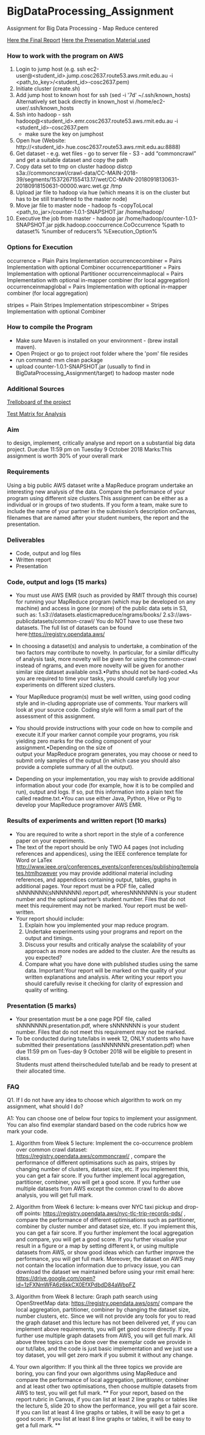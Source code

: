 # BigDataProcessing_Assignment
Assignment for Big Data Processing - Map Reduce centered 

[Here the Final Report](https://github.com/patrickjacob/BigDataProcessing_Assignment/blob/master/big_data_processing_report.pdf)
[Here the Presenation Material used](https://github.com/patrickjacob/BigDataProcessing_Assignment/blob/master/big_data_processing_report.pdf)

### How to work with the program on AWS
1. Login to jump host (e.g. ssh ec2-user@<student_id>.jump.cosc2637.route53.aws.rmit.edu.au -i <path_to_key>/<student_id>-cosc2637.pem)
2. Initiate cluster (create.sh)
3. Add jump host to known host for ssh (sed -i '7d' ~/.ssh/known_hosts)
    Alternatively set back directly in known_host vi /home/ec2-user/.ssh/known_hosts   
4. Ssh into hadoop - ssh hadoop@<student_id>.emr.cosc2637.route53.aws.rmit.edu.au -i <student_id>-cosc2637.pem
    - make sure the key on jumphost
5. Open hue (Website: http://<student_id>.hue.cosc2637.route53.aws.rmit.edu.au:8888)
6. Get dataset - e.g. wet files - go to server file - S3 - add “commoncrawl” and get a suitable dataset and copy the path 
7. Copy data set to tmp on cluster
hadoop distcp s3a://commoncrawl/crawl-data/CC-MAIN-2018-39/segments/1537267155413.17/wet/CC-MAIN-20180918130631-20180918150631-00000.warc.wet.gz /tmp
8. Upload jar file to hadoop via hue (which means it is on the cluster but has to be still transfered to the master node)
9. Move jar file to master node - hadoop fs -copyToLocal <path_to_jar>/counter-1.0.1-SNAPSHOT.jar /home/hadoop/ 
10. Executive the job from master - hadoop jar /home/hadoop/counter-1.0.1-SNAPSHOT.jar pjdk.hadoop.cooccurrence.CoOccurrence %path to dataset% %number of reducers% %Execution_Option% 

### Options for Execution
occurrence = Plain Pairs Implementation
occurrencecombiner = Pairs Implementation with optional Combiner
occurrencepartitioner = Pairs Implementation with optional Partitioner
occurrenceinmaplocal = Pairs Implementation with optional in-mapper combiner (for local aggregation)
occurrenceinmapglobal = Pairs Implementation with optional in-mapper combiner (for local aggregation)

stripes = Plain Stripes Implementation
stripescombiner = Stripes Implementation with optional Combiner

### How to compile the Program 
- Make sure Maven is installed on your environment - (brew install maven). 
- Open Project or go to project root folder where the 'pom' file resides
- run command: mvn clean package
- upload counter-1.0.1-SNAPSHOT.jar (usually to find in BigDataProcessing_Assignment/target) to hadoop master node

### Additional Sources
[Trelloboard of the project](https://trello.com/b/YUgGpREg)

[Test Matrix for Analysis](https://docs.google.com/spreadsheets/d/15L-Alyr0IGbKzOgYffi7iBOomBxnTuQdqfJTmyYDDlE/edit?usp=sharing)

### Aim
to design, implement, critically analyse and report on a substantial big data project.
Due:due 11:59 pm on Tuesday 9 October 2018
Marks:This assignment is worth 30% of your overall mark

### Requirements
Using a big public AWS dataset write a MapReduce program undertake an interesting new analysis of the data. 
Compare the performance of your program using different size clusters.This assignment can be either as a individual or
 in groups of two students.  If you form a team, make sure to include the name of your partner in the submission’s 
 description onCanvas, filenames that are named after your student numbers, the report and the presentation.

### Deliverables
- Code, output and log files
- Written report
- Presentation

### Code, output and logs (15 marks)
- You must use AWS EMR (such as provided by RMIT through this course) for running your MapReduce program 
(which may be developed on any machine) and access in gone (or more) of the public data sets in S3, 
such as:
1.s3://datasets.elasticmapreduce/ngrams/books/ 
2.s3://aws-publicdatasets/common-crawl/ 
You do NOT have to use these two datasets. 
The full list of datasets can be found here:https://registry.opendata.aws/
- In choosing a dataset(s) and analysis to undertake, a combination of the two factors may contribute to novelty. 
In particular, for a similar difficulty of analysis task, more novelty will be given for using the common-crawl instead of 
ngrams, and even more novelty will be given for another similar size dataset available ons3.•Paths should not be 
hard-coded.•As you are required to time your tasks, you should carefully log your experiments on different sized clusters.

- Your MapReduce program(s) must be well written, using good coding style and in-cluding appropriate use of comments. 
 Your markers will look at your source code. Coding style will form a small part of the assessment of this assignment. 
- You should provide instructions with your code on how to compile and execute it.If your marker cannot compile your
programs, you risk yielding zero marks for the coding component of your assignment.•Depending  on  the  size  of  
output  your  MapReduce  program  generates,  you  may choose or need to submit only samples of the output 
(in which case you should also provide a complete summary of all the output).
- Depending on your implementation, you may wish to provide additional information about your code 
(for example, how it is to be compiled and run), output and logs. If so, put this information into a plain text file called 
readme.txt.•You can use either Java, Python, Hive or Pig to develop your MapReduce programover AWS EMR.

### Results of experiments and written report (10 marks)
- You are required to write a short report in the style of a conference paper on your experiments.
- The text of the report should be only TWO A4 pages (not including references and appendices), using the IEEE conference 
template for Word or LaTex http://www.ieee.org/conferences_events/conferences/publishing/templates.htmlhowever you may 
provide additional material including references, and appendices containing output, tables, graphs in additional pages. 
Your report must be a PDF file, called sNNNNNNN(sNNNNNNN).report.pdf, wheresNNNNNNN is your student number and the optional 
partner’s student number.  Files that do not meet this requirement may not be marked. Your report must be well-written.
- Your report should include:
    1. Explain how you implemented your map reduce program.
    2. Undertake experiments using your programs and report on the output and timings.
    3. Discuss your results and critically analyse the scalability of your approach as more nodes are added to the cluster. 
    Are the results as you expected? 
    4. Compare what you have done with published studies using the same data.
Important:Your report will be marked on the quality of your written explanations and analysis. 
After writing your report you should carefully revise it checking for clarity of expression and quality of writing.
 
### Presentation (5 marks)
- Your presentation must be a one page PDF file, called sNNNNNNN.presentation.pdf, 
where sNNNNNNN is your student number. Files that do not meet this requirement may not be marked. 
- To be conducted during tute/labs in week 12, ONLY students who have submitted their presentations 
(assNNNNNNN.presentation.pdf) when due 11:59 pm on Tues-day 9 October 2018 will be eligible to present in class.  
Students must attend theirscheduled tute/lab and be ready to present at their allocated time.

### FAQ
Q1. If I do not have any idea to choose which algorithm to work on my assignment, what should I do?
 
A1: You can choose one of below four topics to implement your assignment. You can also find exemplar standard based on the code rubrics how we mark your code.
 
1. Algorithm from Week 5 lecture: Implement the co-occurrence problem over common crawl dataset: 
https://registry.opendata.aws/commoncrawl/ , 
compare the performance of different optimisations such as pairs, stripes by changing number of clusters, 
dataset size, etc. If you implement this, you can get a fair score. If you further implement local aggregation, 
partitioner, combiner, you will get a good score.  If you further use multiple datasets from AWS except the common 
crawl to do above analysis, you will get full mark.

2. Algorithm from Week 6 lecture: k-means over NYC taxi pickup and drop-off points: 
https://registry.opendata.aws/nyc-tlc-trip-records-pds/ , 
compare the performance of different optimisations such as partitioner, combiner by cluster number and dataset size, etc. 
If you implement this, you can get a fair score. If you further implement the local aggregation and compare, you will 
get a good score. If you further visualise your result in a figure or a map by setting different k, or using multiple 
datasets from AWS, or show good ideas which can further improve the performance, you will get full mark. Moreover, the 
dataset on AWS may not contain the location information due to privacy issue, you can download the dataset we maintained 
before using your rmit email here: https://drive.google.com/open?id=1zFXNmWFA6z6kkCX0EfXPdbdD84aWbpFZ 

3. Algorithm from Week 8 lecture: Graph path search using OpenStreetMap data: https://registry.opendata.aws/osm/ 
compare the local aggregation, partitioner, combiner by changing the dataset size, number clusters, etc. 
Since we will not provide any tools for you to read the graph dataset and this lecture has not been delivered yet, 
if you can implement above requirements, you will get good score directly. If you further use multiple graph datasets 
from AWS, you will get full mark.
All above three topics can be done over the exemplar code we provide in our tut/labs, and the code is just basic 
implementation and we just use a toy dataset, you will get zero mark if you submit it without any change.
4. Your own algorithm: If you think all the three topics we provide are boring, you can find your own algorithms 
using MapReduce and compare the performance of local aggregation, partitioner, combiner and at least other two 
optimisations, then choose multiple datasets from AWS to test, you will get full mark.
**
For your report, based on the report rubric in Canvas, if you can list at least 2 line graphs or tables like the 
lecture 5, slide 20 to show the performance, you will get a fair score. If you can list at least 4 line graphs or tables, 
it will be easy to get a good score. If you list at least 8 line graphs or tables, it will be easy to get a full mark.
**
 
  
